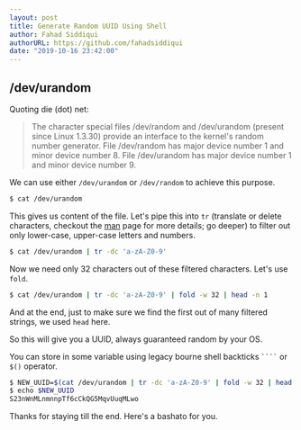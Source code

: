 ```yaml
---
layout: post
title: Generate Random UUID Using Shell
author: Fahad Siddiqui
authorURL: https://github.com/fahadsiddiqui
date: "2019-10-16 23:42:00"
---
```



## /dev/urandom

Quoting die (dot) net:

> The character special files /dev/random and /dev/urandom (present since Linux 1.3.30) provide an interface to the kernel's random number generator. File /dev/random has major device number 1 and minor device number 8. File /dev/urandom has major device number 1 and minor device number 9.

We can use either `/dev/urandom` or `/dev/random` to achieve this purpose.

```bash
$ cat /dev/urandom
```

This gives us content of the file. Let's pipe this into `tr` (translate or delete characters, checkout the [man](http://linuxcommand.org/lc3_man_pages/tr1.html) page for more details; go deeper) to filter out only lower-case, upper-case letters and numbers. 

```bash
$ cat /dev/urandom | tr -dc 'a-zA-Z0-9'
```

Now we need only 32 characters out of these filtered characters. Let's use `fold`.

```bash
$ cat /dev/urandom | tr -dc 'a-zA-Z0-9' | fold -w 32 | head -n 1
```

And at the end, just to make sure we find the first out of many filtered strings, we used `head` here.

So this will give you a UUID, always guaranteed random by your OS.

You can store in some variable using legacy bourne shell backticks ` ```` ` or `$()` operator.

```bash
$ NEW_UUID=$(cat /dev/urandom | tr -dc 'a-zA-Z0-9' | fold -w 32 | head -n 1)
$ echo $NEW_UUID
S23nWnMLnmnnpTf6cCkQG5MqvUuqMLwo
```

Thanks for staying till the end. Here's a bashato for you.